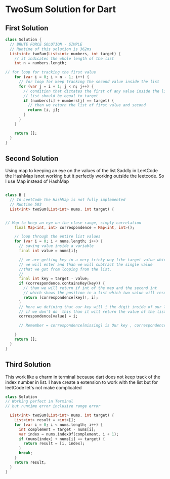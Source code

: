 # TwoSum Solution for Dart

## First Solution

```dart
class Solution {
  // BRUTE FORCE SOLUTION - SIMPLE
  // Runtime of this solution is 362ms
  List<int> twoSum(List<int> numbers, int target) {
    // it indicates the whole length of the list
    int n = numbers.length;

// for loop for tracking the first value
    for (var i = 0; i < n - 1; i++) {
      // for loop for keep tracking the second value inside the list
      for (var j = i + 1; j < n; j++) {
        // condition that dictates the first of any value inside the list and second inside the
        // list should be equal to target
        if (numbers[i] + numbers[j] == target) {
          // then we return the list of first value and second
          return [i, j];
        }
      }
    }

    return [];
  }
}
```

## Second Solution

Using map to keeping an eye on the values of the list
Saddly in LeetCode the HashMap isnot working but it perfectly working outside the leetcode.
So I use Map instead of HashMap

```dart

class B {
  // In LeetCode the HashMap is not fully implemented
  // Runtime 503
  List<int> twoSum(List<int> nums, int target) {


// Map to keep an eye on the close range, simply correlation
    final Map<int, int> correspondence = Map<int, int>();

    // loop through the entire list values
    for (var i = 0; i < nums.length; i++) {
      // saving value inside a variable
      final int value = nums[i];

      // we are getting key in a very tricky way like target value which
      // we will enter and than we will subtract the single value
      //that we got from looping from the list.
      //
      final int key = target - value;
      if (correspondence.containsKey(key)) {
        // than we will return if int of the map and the second int
        // which shows the position in a list which two value will result the target value
        return [correspondence[key]!, i];
      }
      // here we defining that our key will i the digit inside of our list
      // if we don't do  this than it will return the value of the list which is inside the list
      correspondence[value] = i;

      // Remember = correspondence[missing] is Our key , correspondence[value] is Our Value

    }
    return [];
  }
}

```

## Third Solution

This work like a charm in terminal because dart does not keep track of the index number in list. I have create a extension to work with the list but for leetCode let's not make complicated

```dart
class Solution
// Working perfect in Terminal
// but runtime error inclusive range error

  List<int> twoSum(List<int> nums, int target) {
    List<int> result = <int>[];
    for (var i = 0; i < nums.length; i++) {
      int complement = target - nums[i];
      var index = nums.indexOf(complement, i + 1);
      if (nums[index] + nums[i] == target) {
        return result = [i, index];
      }
      break;
    }
    return result;
  }
}

```
